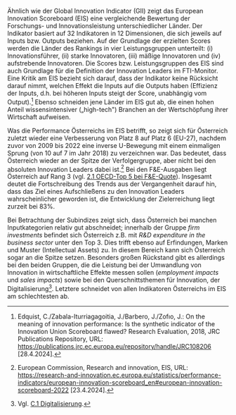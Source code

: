 Ähnlich wie der Global Innovation Indicator (GII) zeigt das European
Innovation Scoreboard (EIS) eine vergleichende Bewertung der Forschungs-
und Innovationsleistung unterschiedlicher Länder. Der Indikator basiert
auf 32 Indikatoren in 12 Dimensionen, die sich jeweils auf Inputs bzw.
Outputs beziehen. Auf der Grundlage der erzielten Scores werden die
Länder des Rankings in vier Leistungsgruppen unterteilt: (i)
Innovationsführer, (ii) starke Innovatoren, (iii) mäßige Innovatoren und
(iv) aufstrebende Innovatoren. Die Scores bzw. Leistungsgruppen des EIS
sind auch Grundlage für die Definition der Innovation Leaders im
FTI-Monitor. Eine Kritik am EIS bezieht sich darauf, dass der Indikator
keine Rücksicht darauf nimmt, welchen Effekt die Inputs auf die Outputs
haben (Effizienz der Inputs, d.h. bei höheren Inputs steigt der Score,
unabhängig vom Output).[^1] Ebenso schneiden jene Länder im EIS gut ab,
die einen hohen Anteil wissensintensiver („high-tech") Branchen an der
Wertschöpfung ihrer Wirtschaft aufweisen.

Was die Performance Österreichs im EIS betrifft, so zeigt sich für
Österreich zuletzt wieder eine Verbesserung von Platz 8 auf Platz 6
(EU-27), nachdem zuvor von 2009 bis 2022 eine inverse U-Bewegung mit
einem einmaligen Sprung (von 10 auf 7 im Jahr 2018) zu verzeichnen war.
Das bedeutet, dass Österreich wieder an der Spitze der Verfolgergruppe,
aber nicht bei den absoluten Innovation Leaders dabei ist.[^2] Bei den
F&E-Ausgaben liegt Österreich auf Rang 3 (vgl. [2.1 OECD-Top 5 bei
F&E-Quote](https://fti-monitor.forwit.at/Z/2.1)). Insgesamt deutet die Fortschreibung des Trends aus der
Vergangenheit darauf hin, dass das Ziel eines Aufschließens zu den
Innovation Leaders wahrscheinlicher geworden ist, die Entwicklung
der Zielerreichung liegt zurzeit bei 83%.

Bei Betrachtung der Subindizes zeigt sich, dass Österreich bei manchen
Inputkategorien relativ gut abschneidet; innerhalb der Gruppe *firm
investments* befindet sich Österreich z.B. mit *R&D expenditure in the
business sector* unter den Top 3. Dies trifft ebenso auf
Erfindungen, Marken und Muster (Intellectual Assets) zu. In diesem
Bereich kann sich Österreich sogar an die Spitze setzen. Besonders
großen Rückstand gibt es allerdings bei den beiden Gruppen, die die
Leistung bei der Umwandlung von Innovation in wirtschaftliche Effekte
messen sollen (*employment impacts* und *sales impacts*) sowie bei den
Querschnittsthemen für Innovation, der Digitalisierung[^3]. Letztere
schneidet von allen Indikatoren Österreichs im EIS am schlechtesten ab.

[^1]: Edquist, C./Zabala-Iturriagagoitia, J./Barbero, J./Zofıo, J.: On
    the meaning of innovation performance: Is the synthetic indicator of
    the Innovation Union Scoreboard flawed? Research Evaluation, 2018,
    JRC Publications Repository, URL:
    <https://publications.jrc.ec.europa.eu/repository/handle/JRC108206>
    \[28.4.2024\].

[^2]: European Commission, Research and innovation, EIS, URL:
    <https://research-and-innovation.ec.europa.eu/statistics/performance-indicators/european-innovation-scoreboard_en#european-innovation-scoreboard-2022>
    \[23.4.2024\].

[^3]: Vgl. [C.1 Digitalisierung](https://fti-monitor.forwit.at/B/C.1).
